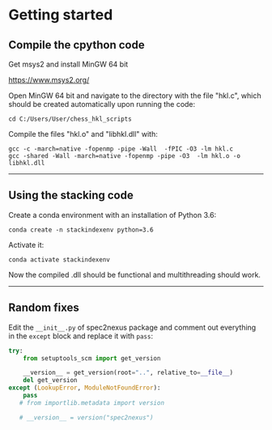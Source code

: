 # Getting started

## Compile the cpython code

Get msys2 and install MinGW 64 bit

https://www.msys2.org/

Open MinGW 64 bit and navigate to the directory with the file "hkl.c", which should be created automatically upon
running the code:
```commandline
cd C:/Users/User/chess_hkl_scripts
```

Compile the files "hkl.o" and "libhkl.dll" with:
```
gcc -c -march=native -fopenmp -pipe -Wall  -fPIC -O3 -lm hkl.c
gcc -shared -Wall -march=native -fopenmp -pipe -O3  -lm hkl.o -o libhkl.dll
```

---

## Using the stacking code

Create a conda environment with an installation of Python 3.6:

```conda create -n stackindexenv python=3.6```

Activate it:

```conda activate stackindexenv```

Now the compiled .dll should be functional and multithreading should work.

---
## Random fixes
Edit the `__init__.py` of spec2nexus package and comment out everything in the `except` block
and replace it with `pass`:
```python
try:
    from setuptools_scm import get_version

    __version__ = get_version(root="..", relative_to=__file__)
    del get_version
except (LookupError, ModuleNotFoundError):
    pass
   # from importlib.metadata import version

   # __version__ = version("spec2nexus")
```